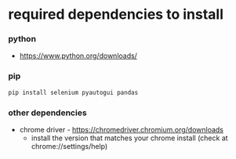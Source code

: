 # required dependencies to install 

### python
- https://www.python.org/downloads/

### pip
``` python
pip install selenium pyautogui pandas
```

### other dependencies
- chrome driver - https://chromedriver.chromium.org/downloads
  - install the version that matches your chrome install (check at chrome://settings/help)
